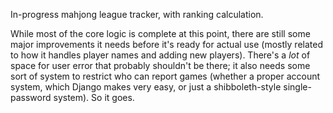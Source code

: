 In-progress mahjong league tracker, with ranking calculation.

While most of the core logic is complete at this point, there are still some major improvements it needs before it's ready for actual use (mostly related to how it handles player names and adding new players). There's a *lot* of space for user error that probably shouldn't be there; it also needs some sort of system to restrict who can report games (whether a proper account system, which Django makes very easy, or just a shibboleth-style single-password system). So it goes.